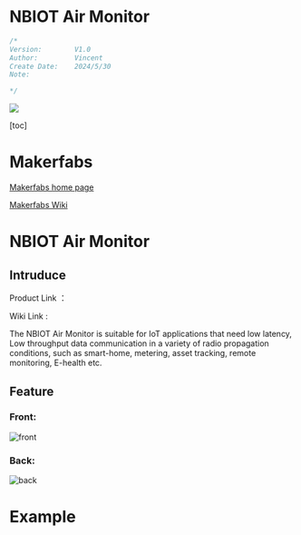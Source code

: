 # NBIOT Air Monitor


```c++
/*
Version:		V1.0
Author:			Vincent
Create Date:	2024/5/30
Note:

*/
```


![](md_pic/main.jpg)


[toc]

# Makerfabs

[Makerfabs home page](https://www.makerfabs.com/)

[Makerfabs Wiki](https://wiki.makerfabs.com/)

# NBIOT Air Monitor
## Intruduce

Product Link ：

Wiki Link :  

The NBIOT Air Monitor is suitable for IoT applications that need low latency, Low throughput data communication in a variety of radio propagation conditions, such as smart-home, metering, asset tracking, remote monitoring, E-health etc.

## Feature


### Front:

![front](md_pic/front.jpg)

### Back:
![back](md_pic/back.jpg)



# Example

